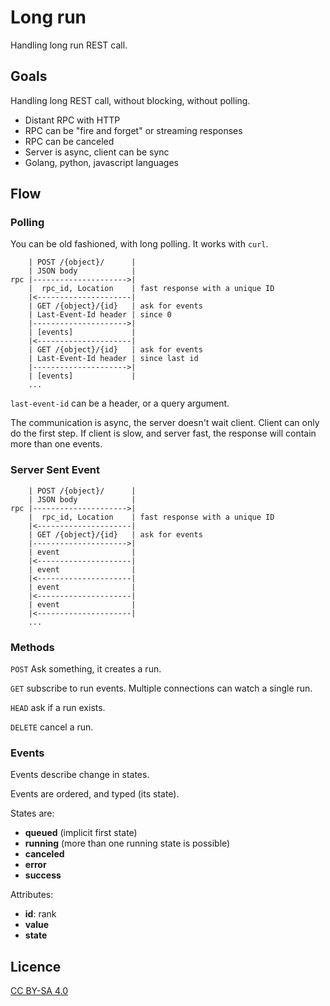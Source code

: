 Long run
========

Handling long run REST call.

Goals
------

Handling long REST call, without blocking, without polling.

 * Distant RPC with HTTP
 * RPC can be "fire and forget" or streaming responses
 * RPC can be canceled
 * Server is async, client can be sync
 * Golang, python, javascript languages

Flow
----

### Polling

You can be old fashioned, with long polling.
It works with `curl`.

        | POST /{object}/      |
        | JSON body            |
    rpc |--------------------->|
        |  rpc_id, Location    | fast response with a unique ID
        |<---------------------|
        | GET /{object}/{id}   | ask for events
        | Last-Event-Id header | since 0
        |--------------------->|
        | [events]             | 
        |<---------------------|
        | GET /{object}/{id}   | ask for events
        | Last-Event-Id header | since last id
        |--------------------->|
        | [events]             | 
        ...

`last-event-id` can be a header, or a query argument.

The communication is async, the server doesn't wait client.
Client can only do the first step.
If client is slow, and server fast, the response will contain more than one events.

### Server Sent Event

        | POST /{object}/      |
        | JSON body            |
    rpc |--------------------->|
        |  rpc_id, Location    | fast response with a unique ID
        |<---------------------|
        | GET /{object}/{id}   | ask for events
        |--------------------->|
        | event                |
        |<---------------------|
        | event                |
        |<---------------------|
        | event                |
        |<---------------------|
        | event                |
        |<---------------------|
        ...

### Methods

`POST` Ask something, it creates a run.

`GET` subscribe to run events. Multiple connections can watch a single run.

`HEAD` ask if a run exists.

`DELETE` cancel a run.

### Events

Events describe change in states.

Events are ordered, and typed (its state).

States are:

 * **queued** (implicit first state)
 * **running** (more than one running state is possible)
 * **canceled**
 * **error**
 * **success**

Attributes:

 * **id**: rank
 * **value**
 * **state**

Licence
-------

[CC BY-SA 4.0](https://creativecommons.org/licenses/by-sa/4.0/)
